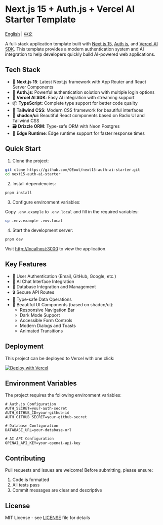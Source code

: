 # Next.js 15 + Auth.js + Vercel AI Starter Template

[English](README.md) | [中文](README.zh-CN.md)

A full-stack application template built with [Next.js 15](https://nextjs.org/), [Auth.js](https://authjs.dev/), and [Vercel AI SDK](https://sdk.vercel.ai/docs). This template provides a modern authentication system and AI integration to help developers quickly build AI-powered web applications.

## Tech Stack

- 🚀 **Next.js 15**: Latest Next.js framework with App Router and React Server Components
- 🔐 **Auth.js**: Powerful authentication solution with multiple login options
- 🤖 **Vercel AI SDK**: Easy AI integration with streaming support
- 📦 **TypeScript**: Complete type support for better code quality
- 🎨 **Tailwind CSS**: Modern CSS framework for beautiful interfaces
- 💅 **shadcn/ui**: Beautiful React components based on Radix UI and Tailwind CSS
- 🗃️ **Drizzle ORM**: Type-safe ORM with Neon Postgres
- 🚅 **Edge Runtime**: Edge runtime support for faster response times

## Quick Start

1. Clone the project:

```bash
git clone https://github.com/QEout/next15-auth-ai-starter.git
cd next15-auth-ai-starter
```

2. Install dependencies:

```bash
pnpm install
```

3. Configure environment variables:

Copy `.env.example` to `.env.local` and fill in the required variables:

```bash
cp .env.example .env.local
```

4. Start the development server:

```bash
pnpm dev
```

Visit [http://localhost:3000](http://localhost:3000) to view the application.

## Key Features

- 📝 User Authentication (Email, GitHub, Google, etc.)
- 🤖 AI Chat Interface Integration
- 💾 Database Integration and Management
- 🔒 Secure API Routes
- 🎯 Type-safe Data Operations
- 🎨 Beautiful UI Components (based on shadcn/ui):
  - Responsive Navigation Bar
  - Dark Mode Support
  - Accessible Form Controls
  - Modern Dialogs and Toasts
  - Animated Transitions

## Deployment

This project can be deployed to Vercel with one click:

[![Deploy with Vercel](https://vercel.com/button)](https://vercel.com/new/clone?repository-url=https%3A%2F%2Fgithub.com%2FQEout%2Fnext15-auth-ai-starter)

## Environment Variables

The project requires the following environment variables:

```env
# Auth.js Configuration
AUTH_SECRET=your-auth-secret
AUTH_GITHUB_ID=your-github-id
AUTH_GITHUB_SECRET=your-github-secret

# Database Configuration
DATABASE_URL=your-database-url

# AI API Configuration
OPENAI_API_KEY=your-openai-api-key
```

## Contributing

Pull requests and issues are welcome! Before submitting, please ensure:

1. Code is formatted
2. All tests pass
3. Commit messages are clear and descriptive

## License

MIT License - see [LICENSE](LICENSE) file for details

